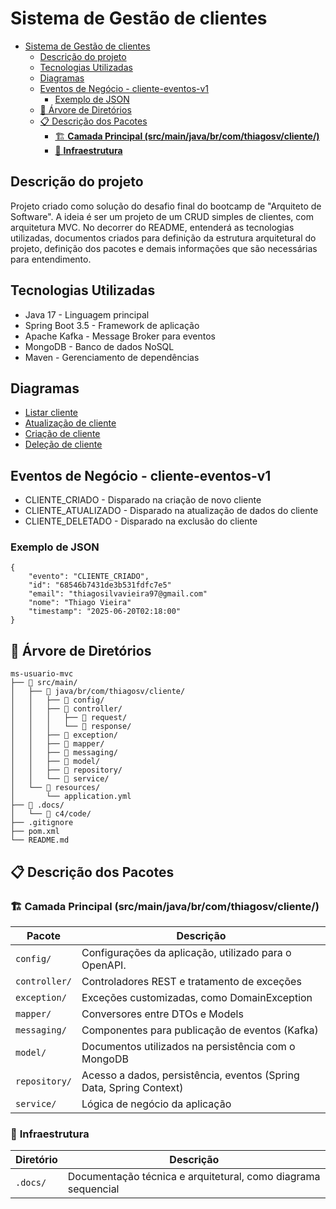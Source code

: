 # Sistema de Gestão de clientes

<!-- TOC -->
* [Sistema de Gestão de clientes](#sistema-de-gestão-de-clientes)
  * [Descrição do projeto](#descrição-do-projeto)
  * [Tecnologias Utilizadas](#tecnologias-utilizadas)
  * [Diagramas](#diagramas)
  * [Eventos de Negócio - cliente-eventos-v1](#eventos-de-negócio---cliente-eventos-v1)
    * [Exemplo de JSON](#exemplo-de-json)
  * [📁 Árvore de Diretórios](#-árvore-de-diretórios)
  * [📋 Descrição dos Pacotes](#-descrição-dos-pacotes)
    * [🏗️ **Camada Principal (src/main/java/br/com/thiagosv/cliente/)**](#-camada-principal-srcmainjavabrcomthiagosvcliente)
    * [🐳 **Infraestrutura**](#-infraestrutura)
<!-- TOC -->

## Descrição do projeto
Projeto criado como solução do desafio final do bootcamp de "Arquiteto de Software".
A ideia é ser um projeto de um CRUD simples de clientes, com arquitetura MVC.
No decorrer do README, entenderá as tecnologias utilizadas, documentos criados para definição da estrutura arquitetural do projeto, definição dos pacotes e demais informações que são necessárias para entendimento.

## Tecnologias Utilizadas
* Java 17 - Linguagem principal
* Spring Boot 3.5 - Framework de aplicação
* Apache Kafka - Message Broker para eventos
* MongoDB - Banco de dados NoSQL
* Maven - Gerenciamento de dependências

## Diagramas
* [Listar cliente](.docs/c4/code/ListarCliente.md)
* [Atualização de cliente](.docs/c4/code/AtualizacaoCliente.md)
* [Criação de cliente](.docs/c4/code/CriacaoCliente.md)
* [Deleção de cliente](.docs/c4/code/DelecaoCliente.md)

## Eventos de Negócio - cliente-eventos-v1
* CLIENTE_CRIADO - Disparado na criação de novo cliente
* CLIENTE_ATUALIZADO - Disparado na atualização de dados do cliente
* CLIENTE_DELETADO - Disparado na exclusão do cliente

### Exemplo de JSON
```
{
    "evento": "CLIENTE_CRIADO",
    "id": "68546b7431de3b531fdfc7e5"
    "email": "thiagosilvavieira97@gmail.com"
    "nome": "Thiago Vieira"
    "timestamp": "2025-06-20T02:18:00"
}
```

## 📁 Árvore de Diretórios
```
ms-usuario-mvc
├── 📁 src/main/
│   ├── 📁 java/br/com/thiagosv/cliente/
│   │   ├── 📁 config/
│   │   ├── 📁 controller/
│   │   │   ├── 📁 request/
│   │   │   └── 📁 response/
│   │   ├── 📁 exception/
│   │   ├── 📁 mapper/
│   │   ├── 📁 messaging/
│   │   ├── 📁 model/
│   │   ├── 📁 repository/
│   │   └── 📁 service/
│   └── 📁 resources/
│       └── application.yml
├── 📁 .docs/
│   └── 📁 c4/code/
├── .gitignore
├── pom.xml
└── README.md
```

## 📋 Descrição dos Pacotes

### 🏗️ **Camada Principal (src/main/java/br/com/thiagosv/cliente/)**

| Pacote        | Descrição                                                           |
|---------------|---------------------------------------------------------------------|
| `config/`     | Configurações da aplicação, utilizado para o OpenAPI.               |
| `controller/` | Controladores REST e tratamento de exceções                         |
| `exception/`  | Exceções customizadas, como DomainException                         |
| `mapper/`     | Conversores entre DTOs e Models                                     |
| `messaging/`  | Componentes para publicação de eventos (Kafka)                      |
| `model/`      | Documentos utilizados na persistência com o MongoDB                 |
| `repository/` | Acesso a dados, persistência, eventos (Spring Data, Spring Context) |
| `service/`    | Lógica de negócio da aplicação                                      |

### 🐳 **Infraestrutura**

| Diretório  | Descrição                                                     |
|------------|---------------------------------------------------------------|
| `.docs/`   | Documentação técnica e arquitetural, como diagrama sequencial |
